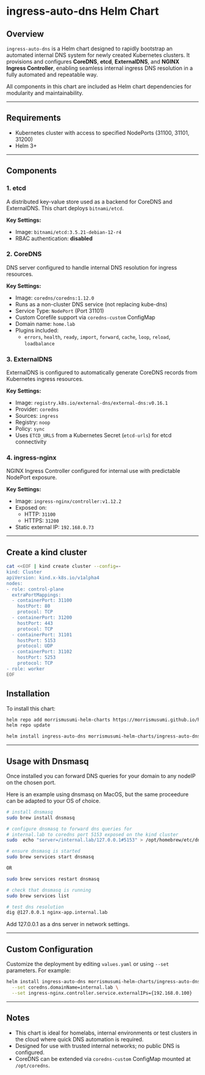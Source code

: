 # ingress-auto-dns Helm Chart

## Overview

`ingress-auto-dns` is a Helm chart designed to rapidly bootstrap an automated internal DNS system for newly created Kubernetes clusters. It provisions and configures **CoreDNS**, **etcd**, **ExternalDNS**, and **NGINX Ingress Controller**, enabling seamless internal ingress DNS resolution in a fully automated and repeatable way.

All components in this chart are included as Helm chart dependencies for modularity and maintainability.

---

## Requirements

- Kubernetes cluster with access to specified NodePorts (31100, 31101, 31200)
- Helm 3+

---

## Components

### 1. etcd

A distributed key-value store used as a backend for CoreDNS and ExternalDNS. This chart deploys `bitnami/etcd`.

**Key Settings:**
- Image: `bitnami/etcd:3.5.21-debian-12-r4`
- RBAC authentication: **disabled**

### 2. CoreDNS

DNS server configured to handle internal DNS resolution for ingress resources.

**Key Settings:**
- Image: `coredns/coredns:1.12.0`
- Runs as a non-cluster DNS service (not replacing kube-dns)
- Service Type: `NodePort` (Port 31101)
- Custom Corefile support via `coredns-custom` ConfigMap
- Domain name: `home.lab`
- Plugins included:
  - `errors`, `health`, `ready`, `import`, `forward`, `cache`, `loop`, `reload`, `loadbalance`

### 3. ExternalDNS

ExternalDNS is configured to automatically generate CoreDNS records from Kubernetes ingress resources.

**Key Settings:**
- Image: `registry.k8s.io/external-dns/external-dns:v0.16.1`
- Provider: `coredns`
- Sources: `ingress`
- Registry: `noop`
- Policy: `sync`
- Uses `ETCD_URLS` from a Kubernetes Secret (`etcd-urls`) for etcd connectivity

### 4. ingress-nginx

NGINX Ingress Controller configured for internal use with predictable NodePort exposure.

**Key Settings:**
- Image: `ingress-nginx/controller:v1.12.2`
- Exposed on:
  - HTTP: `31100`
  - HTTPS: `31200`
- Static external IP: `192.168.0.73`

---
## Create a kind cluster
```bash
cat <<EOF | kind create cluster --config=-
kind: Cluster
apiVersion: kind.x-k8s.io/v1alpha4
nodes:
- role: control-plane
  extraPortMappings:
  - containerPort: 31100
    hostPort: 80
    protocol: TCP
  - containerPort: 31200
    hostPort: 443
    protocol: TCP
  - containerPort: 31101
    hostPort: 5153
    protocol: UDP
  - containerPort: 31102
    hostPort: 5253
    protocol: TCP
- role: worker
EOF
```

## Installation

To install this chart:

```bash
helm repo add morrismusumi-helm-charts https://morrismusumi.github.io/helm-charts
helm repo update

helm install ingress-auto-dns morrismusumi-helm-charts/ingress-auto-dns
```

---

## Usage with Dnsmasq

Once installed you can forward DNS queries for your domain to any nodeIP on the chosen port. 

Here is an example using dnsmasq on MacOS, but the same proceedure can be adapted to your OS of choice.

```bash
# install dnsmasq
sudo brew install dnsmasq

# configure dnsmasq to forward dns queries for 
# internal.lab to coredns port 5153 exposed on the kind cluster
sudo  echo "server=/internal.lab/127.0.0.1#5153" > /opt/homebrew/etc/dnsmasq.d/internal.conf

# ensure dnsmasq is started
sudo brew services start dnsmasq

OR

sudo brew services restart dnsmasq

# check that dnsmasq is running
sudo brew services list

# test dns resolution
dig @127.0.0.1 nginx-app.internal.lab
```

Add 127.0.0.1 as a dns server in network settings.

---

## Custom Configuration

Customize the deployment by editing `values.yaml` or using `--set` parameters. For example:

```bash
helm install ingress-auto-dns morrismusumi-helm-charts/ingress-auto-dns \
  --set coredns.domainName=internal.lab \
  --set ingress-nginx.controller.service.externalIPs={192.168.0.100}
```

---

## Notes

- This chart is ideal for homelabs, internal environments or test clusters in the cloud where quick DNS automation is required.
- Designed for use with trusted internal networks; no public DNS is configured.
- CoreDNS can be extended via `coredns-custom` ConfigMap mounted at `/opt/coredns`.

